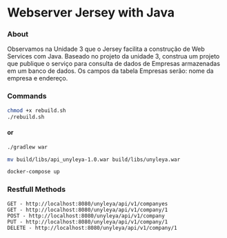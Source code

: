 # Webserver Jersey with Java

### About

Observamos na Unidade 3 que o Jersey facilita a construção de Web Services com Java. 
Baseado no projeto da unidade 3, construa um projeto que publique o serviço para consulta de dados de Empresas armazenadas em um banco de dados. 
Os campos da tabela Empresas serão: nome da empresa e endereço.

### Commands

```bash
chmod +x rebuild.sh
./rebuild.sh
```

#### or

```bash
./gradlew war

mv build/libs/api_unyleya-1.0.war build/libs/unyleya.war

docker-compose up
```

### Restfull Methods

```
GET - http://localhost:8080/unyleya/api/v1/companyes
GET - http://localhost:8080/unyleya/api/v1/company/1
POST - http://localhost:8080/unyleya/api/v1/company
PUT - http://localhost:8080/unyleya/api/v1/company/1
DELETE - http://localhost:8080/unyleya/api/v1/company/1
```
